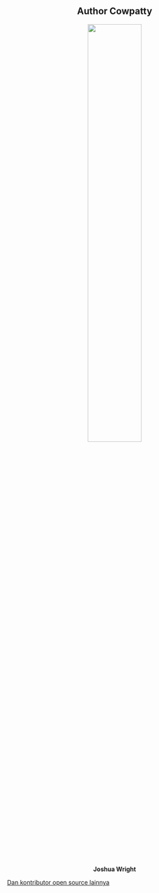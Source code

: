 <div align="center">
    <h2>Author Cowpatty</h2>
    <img src="https://github.com/fixploit03/Pentest-WiFi/blob/main/tools/cowpatty/img/joshua%20wright.webp" width="50%"/>
    <p><b>Joshua Wright</b></p>
</div>

[Dan kontributor open source lainnya](https://github.com/joswr1ght/cowpatty/graphs/contributors)
